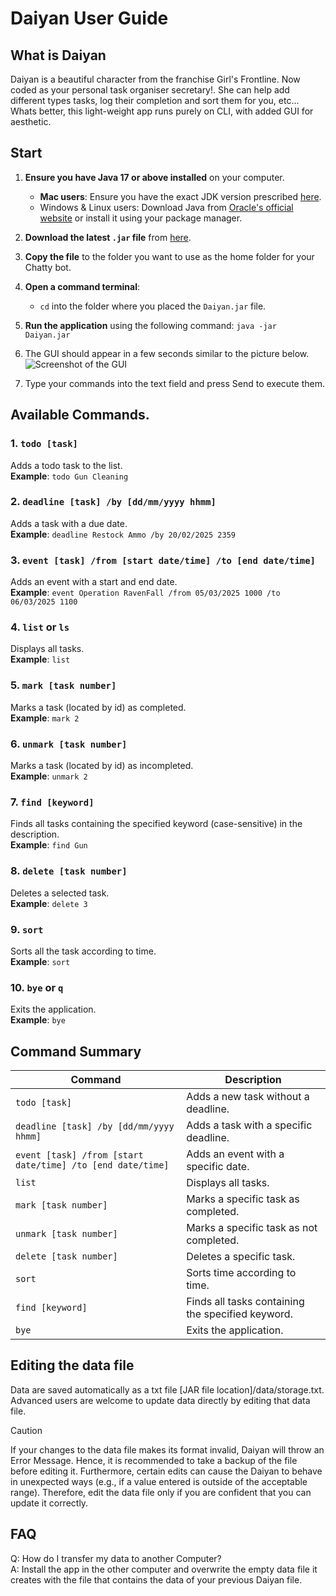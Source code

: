 # Daiyan User Guide

## What is Daiyan

Daiyan is a beautiful character from the franchise Girl's Frontline. Now coded as your personal task organiser secretary!.
She can help add different types tasks, log their completion and sort them for you, etc...
Whats better, this light-weight app runs purely on CLI, with added GUI for aesthetic.

## Start

1. **Ensure you have Java 17 or above installed** on your computer.
    - **Mac users**: Ensure you have the exact JDK version prescribed [here](https://se-education.org/guides/tutorials/javaInstallationMac.html).
    - Windows & Linux users: Download Java from
   [Oracle's official website](https://www.oracle.com/java/technologies/javase/jdk17-archive-downloads.html)
   or install it using your package manager.

2. **Download the latest `.jar` file** from [here](https://github.com/lyhthaddeus/ip/releases).

3. **Copy the file** to the folder you want to use as the home folder for your Chatty bot.

4. **Open a command terminal**:
    - `cd` into the folder where you placed the `Daiyan.jar` file.

5. **Run the application** using the following command:
   ```java -jar Daiyan.jar```

6. The GUI should appear in a few seconds similar to the picture below.
   ![Screenshot of the GUI](https://github.com/lyhthaddeus/ip/blob/master/docs/Ui.png)

7. Type your commands into the text field and press Send to execute them. 
## Available Commands.

### 1. `todo [task]`
Adds a todo task to the list.  
**Example**: `todo Gun Cleaning`

### 2. `deadline [task] /by [dd/mm/yyyy hhmm]`
Adds a task with a due date.  
**Example**: `deadline Restock Ammo /by 20/02/2025 2359`

### 3. `event [task] /from [start date/time] /to [end date/time]`
Adds an event with a start and end date.  
**Example**: `event Operation RavenFall /from 05/03/2025 1000 /to 06/03/2025 1100`

### 4. `list` or `ls`
Displays all tasks.  
**Example**: `list`

### 5. `mark [task number]`
Marks a task (located by id) as completed.  
**Example**: `mark 2`

### 6. `unmark [task number]`
Marks a task (located by id) as incompleted.  
**Example**: `unmark 2`

### 7. `find [keyword]`
Finds all tasks containing the specified keyword (case-sensitive) in the description.  
**Example**: `find Gun`

### 8. `delete [task number]`
Deletes a selected task.  
**Example**: `delete 3`

### 9. `sort`
Sorts all the task according to time.  
**Example**: `sort`

### 10. `bye` or `q`
Exits the application.  
**Example**: `bye`


## Command Summary

| Command                                                    | Description                                           |
|------------------------------------------------------------|-------------------------------------------------------|
| `todo [task]`                                              | Adds a new task without a deadline.                   |
| `deadline [task] /by [dd/mm/yyyy hhmm]`                    | Adds a task with a specific deadline.                 |
| `event [task] /from [start date/time] /to [end date/time]` | Adds an event with a specific date.                   |
| `list`                                                     | Displays all tasks.                                  |
| `mark [task number]`                                       | Marks a specific task as completed.                  |
| `unmark [task number]`                                     | Marks a specific task as not completed.              |
| `delete [task number]`                                     | Deletes a specific task.                             |
| `sort`                                                     | Sorts time according to time.                        |
| `find [keyword]`                                           | Finds all tasks containing the specified keyword.    |
| `bye`                                                      | Exits the application.                               |

## Editing the data file

Data are saved automatically as a txt file [JAR file location]/data/storage.txt. Advanced users are welcome to update data directly by editing that data file.
> [!Caution]
> If your changes to the data file makes its format invalid, Daiyan will throw an Error Message. Hence, it is recommended to take a backup of the file before editing it.
> Furthermore, certain edits can cause the Daiyan to behave in unexpected ways (e.g., if a value entered is outside of the acceptable range). Therefore, edit the data file only if you are confident that you can update it correctly. 

## FAQ
Q: How do I transfer my data to another Computer? </br>
A: Install the app in the other computer and overwrite the empty data file it creates with the file that contains the data of your previous Daiyan file.
